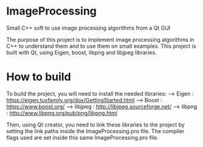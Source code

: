 # ImageProcessing
Small C++ soft to use image processing algorithms from a Qt GUI

The purpose of this project is to implement image processing algorithms in C++ to understand them and to use them on small examples.
This project is built with Qt, using Eigen, boost, libpng and libjpeg libraries.

# How to build
To build the project, you will need to install the needed libraries:
   --> Eigen : https://eigen.tuxfamily.org/dox/GettingStarted.html
   --> Boost : https://www.boost.org/
   --> libjpeg : http://libjpeg.sourceforge.net/
   --> libpng : http://www.libpng.org/pub/png/libpng.html
   
Then, using Qt creator, you need to link these libraries to the project by setting the link paths inside the ImageProcessing.pro file.
The compiler flags used are set inside this same ImageProcessing.pro file.
